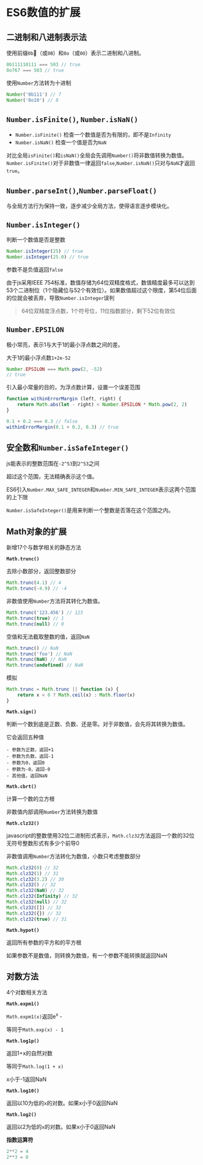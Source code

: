# ES6数值的扩展

## 二进制和八进制表示法

使用前缀`0b`（或`0B`）和`0o`（或`0O`）表示二进制和八进制。

```javascript
0b111110111 === 503 // true
0o767 === 503 // true
```

使用`Number`方法转为十进制

```javascript
Number('0b111') // 7
Number('0o10') // 8
```

## `Number.isFinite()`, `Number.isNaN()`

- `Number.isFinite()` 检查一个数值是否为有限的，即不是`Infinity`
- `Number.isNaN()` 检查一个值是否为`NaN`

对比全局`isFinite()`和`isNaN()`全局会先调用`Number()`将非数值转换为数值。`Number.isFinite()`对于非数值一律返回`false`,`Number.isNaN()`只对与`NaN`才返回`true`。

## `Number.parseInt()`,`Number.parseFloat()`

与全局方法行为保持一致，逐步减少全局方法，使得语言逐步模块化。

## `Number.isInteger()`

判断一个数值是否是整数

```javascript
Number.isInteger(25) // true
Number.isInteger(25.0) // true
```

参数不是负值返回`false`

由于js采用IEEE 754标准，数值存储为64位双精度格式，数值精度最多可以达到53个二进制位（1个隐藏位与52个有效位）。如果数值超过这个限度，第54位后面的位就会被丢弃，导致`Number.isInteger`误判

> 64位双精度浮点数，1个符号位，11位指数部分，剩下52位有效位

## `Number.EPSILON`

极小常亮，表示1与大于1的最小浮点数之间的差。

大于1的最小浮点数`1+2e-52`

```javascript
Number.EPSILON === Math.pow(2, -52)
// true
```

引入最小常量的目的，为浮点数计算，设置一个误差范围

```javascript
function withinErrorMargin (left, right) {
    return Math.abs(let - right) < Number.EPSILON * Math.pow(2, 2)
}

0.1 + 0.2 === 0.3 // false
withinErrorMargin(0.1 + 0.2, 0.3) // true
```

## 安全数和`Number.isSafeInteger()`

js能表示的整数范围在`-2^53`到`2^53`之间

超过这个范围，无法精确表示这个值。

ES6引入`Number.MAX_SAFE_INTEGER`和`Number.MIN_SAFE_INTEGER`表示这两个范围的上下限

`Number.isSafeInteger()`是用来判断一个整数是否落在这个范围之内。

## Math对象的扩展

新增17个与数学相关的静态方法

**`Math.trunc()`**

去除小数部分，返回整数部分

```javascript
Math.trunc(4.1) // 4
Math.trunc(-4.9) // -4
```

非数值使用`Number`方法将其转化为数值。

```javascript
Math.trunc('123.456') // 123
Math.trunc(true) // 1
Math.trunc(null) // 0
```

空值和无法截取整数的值，返回`NaN`

```javascript
Math.trunc() // NaN
Math.trunc('foo') // NaN
Math.trunc(NaN) // NaN
Math.trunc(undefined) // NaN
```

模拟

```javascript
Math.trunc = Math.trunc || function (x) {
    return x < 0 ? Math.ceil(x) : Math.floor(x)
}
```

**`Math.sign()`**

判断一个数到底是正数、负数、还是零。对于非数值，会先将其转换为数值。

它会返回五种值

    - 参数为正数，返回+1
    - 参数为负数，返回-1
    - 参数为0，返回0
    - 参数为-0，返回-0
    - 其他值，返回NaN

**`Math.cbrt()`**

计算一个数的立方根

非数值内部调用`Number`方法转换为数值

**`Math.clz32()`**

javascript的整数使用32位二进制形式表示，`Math.clz32`方法返回一个数的32位无符号整数形式有多少个前导0

非数值调用`Number`方法转化为数值，小数只考虑整数部分

```javascript
Math.clz32(0) // 32
Math.clz32(1) // 31
Math.clz32(3.2) // 30
Math.clz32() // 32
Math.clz32(NaN) // 32
Math.clz32(Infinity) // 32
Math.clz32(null) // 32
Math.clz32([]) // 32
Math.clz32({}) // 32
Math.clz32(true) // 31
```

**`Math.hypot()`**

返回所有参数的平方和的平方根

如果参数不是数值，则转换为数值，有一个参数不能转换就返回NaN

## 对数方法

4个对数相关方法

**`Math.expm1()`**

`Math.expm1(x)`返回e<sup>x</sup> - 

等同于`Math.exp(x) - 1`

**`Math.log1p()`**

返回1+x的自然对数

等同于`Math.log(1 + x)`

x小于-1返回NaN

**`Math.log10()`**

返回以10为低的`x`的对数。如果x小于0返回NaN

**`Math.log2()`**

返回以2为低的`x`的对数。如果x小于0返回NaN

**指数运算符**

```javascript
2**2 = 4
2**3 = 8
```